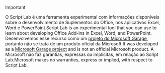 > [!IMPORTANT]
> <span data-ttu-id="f151a-101">O Script Lab é uma ferramenta experimental com informações disponíveis sobre o desenvolvimento de Suplementos do Office, nos aplicativos Excel, Word e PowerPoint.</span><span class="sxs-lookup"><span data-stu-id="f151a-101">Script Lab is an experimental tool that you can use to learn about developing Office Add-ins in Excel, Word, and PowerPoint.</span></span> <span data-ttu-id="f151a-102">Desenvolvemos esse recurso como um [projeto do Microsoft Garage](https://www.microsoft.com/en-us/garage/about/), portanto não se trata de um produto oficial da Microsoft.</span><span class="sxs-lookup"><span data-stu-id="f151a-102">It was developed as a [Microsoft Garage project](https://www.microsoft.com/en-us/garage/about/) and is not an official Microsoft product.</span></span> <span data-ttu-id="f151a-103">A Microsoft não faz garantias, expressas ou implícitas, em relação ao Script Lab.</span><span class="sxs-lookup"><span data-stu-id="f151a-103">Microsoft makes no warranties, express or implied, with respect to Script Lab.</span></span>
